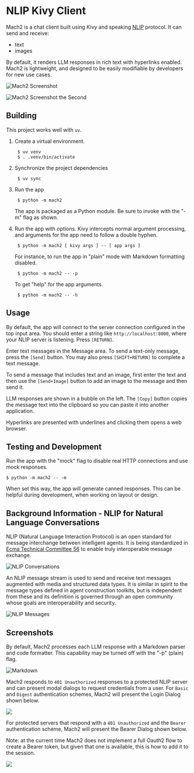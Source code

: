
# NLIP Kivy Client

Mach2 is a chat client built using Kivy and speaking [NLIP](https://github.com/nlip-project) protocol.  It can send and receive:

- text
- images

By default, it renders LLM responses in rich text with hyperlinks enabled.  Mach2 is lightweight, and designed to be easily modifiable by developers for new use cases.

![Mach2 Screenshot](pics/mach2-1.png)

![Mach2 Screenshot the Second](pics/mach2-2.png)


## Building

This project works well with `uv`.

1. Create a virtual environment.

        $ uv venv
    	$ . .venv/bin/activate
		
2. Synchronize the project dependencies

        $ uv sync
		
3. Run the app

        $ python -m mach2
        
    The app is packaged as a Python module.  Be sure to invoke with the "-m" flag as shown.
    
4. Run the app with options.  Kivy intercepts normal argument processing, and arguments for the app need to follow a double hyphen.

        $ python -m mach2 [ kivy args ] -- [ app args ]
        
    For instance, to run the app in "plain" mode with Markdown formatting disabled.
    
        $ python -m mach2 -- -p
		
    To get "help" for the app arguments.
    
        $ python -m mach2 -- -h
		

## Usage

By default, the app will connect to the server connection configured in the top input area.  You should enter a string like `http://localhost:8000`, where your NLIP server is listening.  Press `[RETURN]`.

Enter text messages in the Message area.  To send a text-only message, press the `[Send]` button.  You may also press `[SHIFT+RETURN]` to complete a text message.

To send a message that includes text and an image, first enter the text and then use the `[Send+Image]` button to add an image to the message and then send it.

LLM responses are shown in a bubble on the left.  The `[Copy]` button copies the message text into the clipboard so you can paste it into another application.

Hyperlinks are presented with underlines and clicking them opens a web browser.


## Testing and Development

Run the app with the "mock" flag to disable real HTTP connections and use mock responses.

    $ python -m mach2 -- -m
	
When set this way, the app will generate canned responses.  This can be helpful during development, when working on layout or design.


## Background Information - NLIP for Natural Language Conversations

NLIP (Natural Language Interaction Protocol) is an open standard for message interchange between intelligent agents.  It is being standardized in [Ecma Technical Committee 56](https://ecma-international.org/technical-committees/tc56/) to enable truly interoperable message exchange. 

![NLIP Conversations](pics/mach2-pics-01/Slide1.png)


An NLIP message stream is used to send and receive text messages augmented with media and structured data types.  It is similar in spirit to the message types defined in agent construction toolkits, but is independent from these and its definition is governed through an open community whose goals are interoperability and security.


![NLIP Messages](pics/mach2-pics-01/Slide2.png)


## Screenshots

By default, Mach2 processes each LLM response with a Markdown parser and code formatter.  This capability may be turned off with the "-p" (plain) flag.

![Markdown](pics/mach2-with-formatted-markdown-01.png)


Mach2 responds to `401 Unauthorized` responses to a protected NLIP server and can present modal dialogs to request credentials from a user.  For `Basic` and `Digest` authentication schemes, Mach2 will present the Login Dialog shown below.

![](pics/login-popup.png)

For protected servers that respond with a `401 Unauthorized` and the `Bearer` authentication scheme, Mach2 will present the Bearer Dialog shown below.

Note: at the current time Mach2 does not implement a full Oauth2 flow to create a Bearer token, but given that one is available, this is how to add it to the session.


![](pics/bearer-popup.png)
